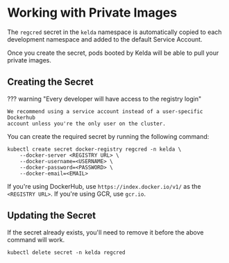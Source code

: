 # Working with Private Images

The `regcred` secret in the `kelda` namespace is automatically copied to each
development namespace and added to the default Service Account.

Once you create the secret, pods booted by Kelda will be able to pull your
private images.

## Creating the Secret

??? warning "Every developer will have access to the registry login"

    We recommend using a service account instead of a user-specific Dockerhub
    account unless you're the only user on the cluster.

You can create the required secret by running the following command:

    kubectl create secret docker-registry regcred -n kelda \
        --docker-server <REGISTRY URL> \
        --docker-username=<USERNAME> \
        --docker-password=<PASSWORD> \
        --docker-email=<EMAIL>

If you're using DockerHub, use `https://index.docker.io/v1/` as the `<REGISTRY
URL>`. If you're using GCR, use `gcr.io`.

## Updating the Secret

If the secret already exists, you'll need to remove it before the above command
will work.

    kubectl delete secret -n kelda regcred
